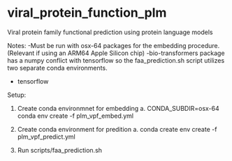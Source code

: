 # viral_protein_function_plm
Viral protein family functional prediction using protein language models

Notes:
-Must be run with osx-64 packages for the embedding procedure. (Relevant if using an ARM64 Apple Silicon chip)
-bio-transformers package has a numpy conflict with tensorflow so the faa_prediction.sh script utilizes two separate conda environments.
- tensorflow 

Setup:
1. Create conda environmnet for embedding
	a. CONDA_SUBDIR=osx-64 conda env create -f plm_vpf_embed.yml

2. Create conda environment for predition
	a. conda create env create -f plm_vpf_predict.yml

3. Run scripts/faa_prediction.sh
